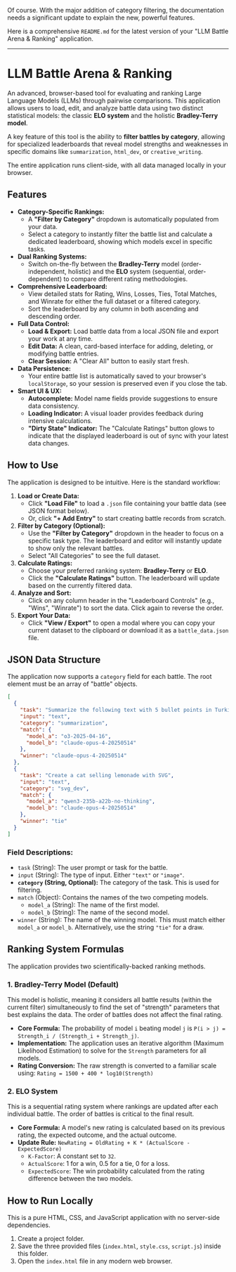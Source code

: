 Of course. With the major addition of category filtering, the documentation needs a significant update to explain the new, powerful features.

Here is a comprehensive `README.md` for the latest version of your "LLM Battle Arena & Ranking" application.

---

# LLM Battle Arena & Ranking

An advanced, browser-based tool for evaluating and ranking Large Language Models (LLMs) through pairwise comparisons. This application allows users to load, edit, and analyze battle data using two distinct statistical models: the classic **ELO system** and the holistic **Bradley-Terry model**.

A key feature of this tool is the ability to **filter battles by category**, allowing for specialized leaderboards that reveal model strengths and weaknesses in specific domains like `summarization`, `html_dev`, or `creative_writing`.

The entire application runs client-side, with all data managed locally in your browser.

## Features

-   **Category-Specific Rankings:**
    -   A **"Filter by Category"** dropdown is automatically populated from your data.
    -   Select a category to instantly filter the battle list and calculate a dedicated leaderboard, showing which models excel in specific tasks.
-   **Dual Ranking Systems:**
    -   Switch on-the-fly between the **Bradley-Terry** model (order-independent, holistic) and the **ELO** system (sequential, order-dependent) to compare different rating methodologies.
-   **Comprehensive Leaderboard:**
    -   View detailed stats for Rating, Wins, Losses, Ties, Total Matches, and Winrate for either the full dataset or a filtered category.
    -   Sort the leaderboard by any column in both ascending and descending order.
-   **Full Data Control:**
    -   **Load & Export:** Load battle data from a local JSON file and export your work at any time.
    -   **Edit Data:** A clean, card-based interface for adding, deleting, or modifying battle entries.
    -   **Clear Session:** A "Clear All" button to easily start fresh.
-   **Data Persistence:**
    -   Your entire battle list is automatically saved to your browser's `localStorage`, so your session is preserved even if you close the tab.
-   **Smart UI & UX:**
    -   **Autocomplete:** Model name fields provide suggestions to ensure data consistency.
    *   **Loading Indicator:** A visual loader provides feedback during intensive calculations.
    *   **"Dirty State" Indicator:** The "Calculate Ratings" button glows to indicate that the displayed leaderboard is out of sync with your latest data changes.

## How to Use

The application is designed to be intuitive. Here is the standard workflow:

1.  **Load or Create Data:**
    *   Click **"Load File"** to load a `.json` file containing your battle data (see JSON format below).
    *   Or, click **"+ Add Entry"** to start creating battle records from scratch.
2.  **Filter by Category (Optional):**
    *   Use the **"Filter by Category"** dropdown in the header to focus on a specific task type. The leaderboard and editor will instantly update to show only the relevant battles.
    *   Select "All Categories" to see the full dataset.
3.  **Calculate Ratings:**
    *   Choose your preferred ranking system: **Bradley-Terry** or **ELO**.
    *   Click the **"Calculate Ratings"** button. The leaderboard will update based on the currently filtered data.
4.  **Analyze and Sort:**
    *   Click on any column header in the "Leaderboard Controls" (e.g., "Wins", "Winrate") to sort the data. Click again to reverse the order.
5.  **Export Your Data:**
    *   Click **"View / Export"** to open a modal where you can copy your current dataset to the clipboard or download it as a `battle_data.json` file.

## JSON Data Structure

The application now supports a `category` field for each battle. The root element must be an array of "battle" objects.

```json
[
  {
    "task": "Summarize the following text with 5 bullet points in Turkish",
    "input": "text",
    "category": "summarization",
    "match": {
      "model_a": "o3-2025-04-16",
      "model_b": "claude-opus-4-20250514"
    },
    "winner": "claude-opus-4-20250514"
  },
  {
    "task": "Create a cat selling lemonade with SVG",
    "input": "text",
    "category": "svg_dev",
    "match": {
      "model_a": "qwen3-235b-a22b-no-thinking",
      "model_b": "claude-opus-4-20250514"
    },
    "winner": "tie"
  }
]
```

### Field Descriptions:

-   `task` (String): The user prompt or task for the battle.
-   `input` (String): The type of input. Either `"text"` or `"image"`.
-   **`category` (String, Optional):** The category of the task. This is used for filtering.
-   `match` (Object): Contains the names of the two competing models.
    -   `model_a` (String): The name of the first model.
    -   `model_b` (String): The name of the second model.
-   `winner` (String): The name of the winning model. This must match either `model_a` or `model_b`. Alternatively, use the string `"tie"` for a draw.

## Ranking System Formulas

The application provides two scientifically-backed ranking methods.

### 1. Bradley-Terry Model (Default)

This model is holistic, meaning it considers all battle results (within the current filter) simultaneously to find the set of "strength" parameters that best explains the data. The order of battles does not affect the final rating.

-   **Core Formula:** The probability of model `i` beating model `j` is `P(i > j) = Strength_i / (Strength_i + Strength_j)`.
-   **Implementation:** The application uses an iterative algorithm (Maximum Likelihood Estimation) to solve for the `Strength` parameters for all models.
-   **Rating Conversion:** The raw strength is converted to a familiar scale using:
    `Rating = 1500 + 400 * log10(Strength)`

### 2. ELO System

This is a sequential rating system where rankings are updated after each individual battle. The order of battles is critical to the final result.

-   **Core Formula:** A model's new rating is calculated based on its previous rating, the expected outcome, and the actual outcome.
-   **Update Rule:** `NewRating = OldRating + K * (ActualScore - ExpectedScore)`
    -   `K-Factor`: A constant set to `32`.
    -   `ActualScore`: 1 for a win, 0.5 for a tie, 0 for a loss.
    -   `ExpectedScore`: The win probability calculated from the rating difference between the two models.

## How to Run Locally

This is a pure HTML, CSS, and JavaScript application with no server-side dependencies.

1.  Create a project folder.
2.  Save the three provided files (`index.html`, `style.css`, `script.js`) inside this folder.
3.  Open the `index.html` file in any modern web browser.